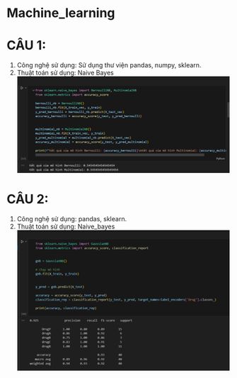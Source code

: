 # Machine_learning
# CÂU 1:
1. Công nghệ sử dụng: Sử dụng thư viện pandas, numpy, sklearn.
2. Thuật toán sử dụng: Naive Bayes
![example](KQ1.png)

# CÂU 2:
1. Công nghệ sử dụng: pandas, sklearn.
2. Thuật toán sử dụng: Naive_bayes
![example](KQ2.png)
